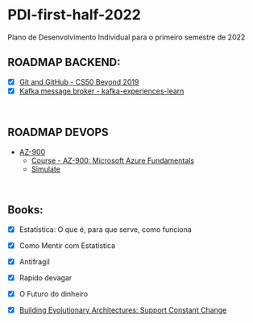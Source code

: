# PDI-first-half-2022
Plano de Desenvolvimento Individual para o primeiro semestre de 2022


## ROADMAP BACKEND:
  - [X] [Git and GitHub - CS50 Beyond 2019](https://www.youtube.com/watch?v=eulnSXkhE7I)  
  - [X] [Kafka message broker - kafka-experiences-learn](https://github.com/JeanLLopes/kafka-experiences-learn)

<br>

## ROADMAP DEVOPS
- [AZ-900](https://docs.microsoft.com/en-us/learn/certifications/azure-fundamentals/)
  - [Course - AZ-900: Microsoft Azure Fundamentals](https://xpi.udemy.com/course/az900-azure/learn/lecture/31846764#overview)
  - [Simulate](https://esi.microsoft.com/getcertification) 


<br>

## Books:
- [X] Estatística: O que é, para que serve, como funciona
- [X] Como Mentir com Estatística
- [X] Antifragil
- [X] Rapido devagar
- [X] O Futuro do dinheiro
- [X] [Building Evolutionary Architectures: Support Constant Change](https://lnkd.in/gNjDC7mT)


